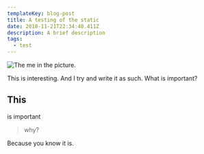 ```yaml
---
templateKey: blog-post
title: A testing of the static
date: 2018-11-21T22:34:48.411Z
description: A brief description
tags:
  - test
---
```

![The me in the picture.](/img/mvimg_20180909_194607-1-.jpeg)

This is interesting. And I try and write it as such. What is important?

## This

is important

> why?

Because you know it is.
